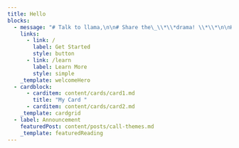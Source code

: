 ```yaml
---
title: Hello
blocks:
  - message: "# Talk to llama,\n\n# Share the\_\\*\\*drama! \\*\\*\n\nHello world\n\nConnect, Communicate, and Create Memorable Moments with Llama Video Calls\n"
    links:
      - link: /
        label: Get Started
        style: button
      - link: /learn
        label: Learn More
        style: simple
    _template: welcomeHero
  - cardblock:
      - carditem: content/cards/card1.md
        title: "My Card "
      - carditem: content/cards/card2.md
    _template: cardgrid
  - label: Announcement
    featuredPost: content/posts/call-themes.md
    _template: featuredReading
---
```

